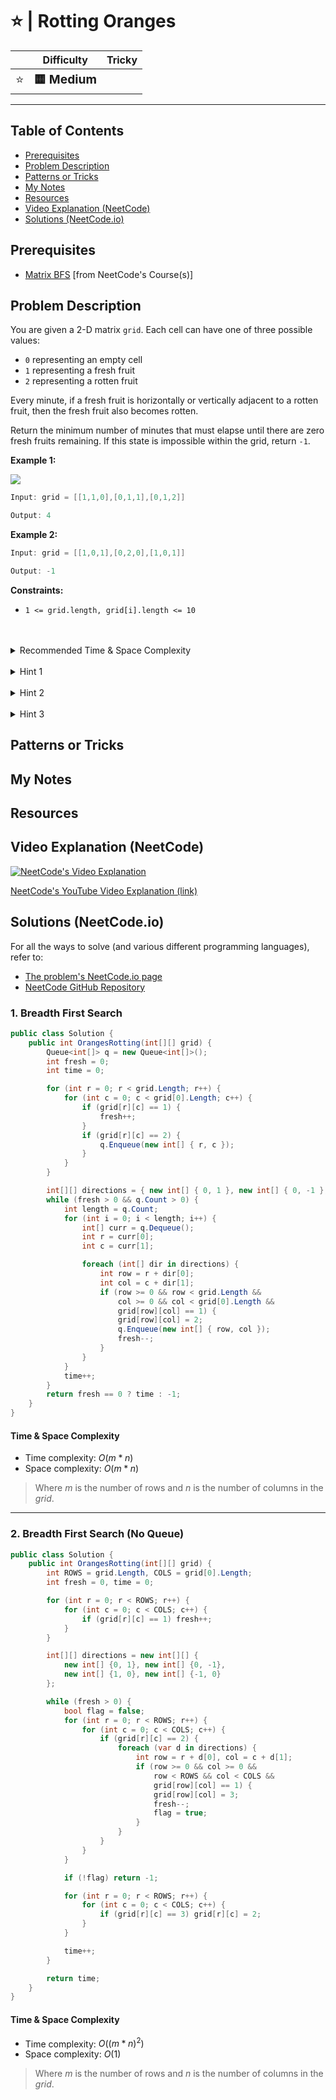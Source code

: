 # ⭐ | Rotting Oranges

|   | Difficulty | Tricky |
|---|------------|--------|
| <big>⭐<big> | <big>**🟨 Medium**</big> | <big></big> |


---

## Table of Contents

- [Prerequisites](#prerequisites)
- [Problem Description](#problem-description)
- [Patterns or Tricks](#patterns-or-tricks)
- [My Notes](#my-notes)
- [Resources](#resources)
- [Video Explanation (NeetCode)](#video-explanation-neetcode)
- [Solutions (NeetCode.io)](#solutions-neetcodeio)
    


## Prerequisites
- [Matrix BFS](https://neetcode.io/courses/dsa-for-beginners/30) [from NeetCode's Course(s)]


## Problem Description
You are given a 2-D matrix `grid`. Each cell can have one of three possible values:
* `0` representing an empty cell
* `1` representing a fresh fruit
* `2` representing a rotten fruit

Every minute, if a fresh fruit is horizontally or vertically adjacent to a rotten fruit, then the fresh fruit also becomes rotten.

Return the minimum number of minutes that must elapse until there are zero fresh fruits remaining. If this state is impossible within the grid, return `-1`.

**Example 1:**

![](https://imagedelivery.net/CLfkmk9Wzy8_9HRyug4EVA/5daa219c-ae90-4027-41c3-6ea4d9158300/public)

```java
Input: grid = [[1,1,0],[0,1,1],[0,1,2]]

Output: 4
```

**Example 2:**

```java
Input: grid = [[1,0,1],[0,2,0],[1,0,1]]

Output: -1
```

**Constraints:**
* `1 <= grid.length, grid[i].length <= 10`

<br>
<br>
<details class="hint-accordion">  
    <summary>Recommended Time & Space Complexity</summary>
    <p>
    You should aim for a solution with <code>O(m * n)</code> time and <code>O(m * n)</code> space, where <code>m</code> is the number of rows and <code>n</code> is the number of columns in the given grid.
    </p>
</details>

<br>
<details class="hint-accordion">  
    <summary>Hint 1</summary>
    <p>
    The DFS algorithm is not suitable for this problem because it explores nodes deeply rather than level by level. In this scenario, we need to determine which oranges rot at each second, which naturally fits a level-by-level traversal. Can you think of an algorithm designed for such a traversal?
    </p>
</details>

<br>
<details class="hint-accordion">  
    <summary>Hint 2</summary>
    <p>
    We can use the Breadth First Search (BFS) algorithm. At each second, we rot the oranges that are adjacent to the rotten ones. So, we store the rotten oranges in a queue and process them in one go. The time at which a fresh orange gets rotten is the level at which it is visited. How would you implement it?
    </p>
</details>

<br>
<details class="hint-accordion">  
    <summary>Hint 3</summary>
    <p>
    We traverse the grid and store the rotten oranges in a queue. We then run a BFS, processing the current level of rotten oranges and visiting the adjacent cells of each rotten orange. We only insert the adjacent cell into the queue if it contains a fresh orange. This process continues until the queue is empty. The level at which the BFS stops is the answer. However, we also need to check whether all oranges have rotted by traversing the grid. If any fresh orange is found, we return <code>-1</code>; otherwise, we return the level.
    </p>
</details>

## Patterns or Tricks
<!-- This section is for any patterns or tricks noticed/spotted when solving the question which we can use as an indication of using the same approach(es) used here when facing another problems somewhat like this. -->

## My Notes


## Resources


## Video Explanation (NeetCode)
[![NeetCode's Video Explanation](https://img.youtube.com/vi/y704fEOx0s0/0.jpg)](https://www.youtube.com/watch?v=y704fEOx0s0)

[NeetCode's YouTube Video Explanation (link)](https://www.youtube.com/watch?v=y704fEOx0s0)


## Solutions (NeetCode.io)
For all the ways to solve (and various different programming languages), refer to:
- [The problem's NeetCode.io page](https://neetcode.io/problems/rotting-fruit)
- [NeetCode GitHub Repository](https://github.com/neetcode-gh/leetcode)

### 1. Breadth First Search






```csharp
public class Solution {
    public int OrangesRotting(int[][] grid) {
        Queue<int[]> q = new Queue<int[]>();
        int fresh = 0;
        int time = 0;

        for (int r = 0; r < grid.Length; r++) {
            for (int c = 0; c < grid[0].Length; c++) {
                if (grid[r][c] == 1) {
                    fresh++;
                }
                if (grid[r][c] == 2) {
                    q.Enqueue(new int[] { r, c });
                }
            }
        }

        int[][] directions = { new int[] { 0, 1 }, new int[] { 0, -1 }, new int[] { 1, 0 }, new int[] { -1, 0 } };
        while (fresh > 0 && q.Count > 0) {
            int length = q.Count;
            for (int i = 0; i < length; i++) {
                int[] curr = q.Dequeue();
                int r = curr[0];
                int c = curr[1];

                foreach (int[] dir in directions) {
                    int row = r + dir[0];
                    int col = c + dir[1];
                    if (row >= 0 && row < grid.Length && 
                        col >= 0 && col < grid[0].Length &&
                        grid[row][col] == 1) {
                        grid[row][col] = 2;
                        q.Enqueue(new int[] { row, col });
                        fresh--;
                    }
                }
            }
            time++;
        }
        return fresh == 0 ? time : -1;
    }
}
```




#### Time & Space Complexity

* Time complexity: $O(m * n)$
* Space complexity: $O(m * n)$

> Where $m$ is the number of rows and $n$ is the number of columns in the $grid$.

---

### 2. Breadth First Search (No Queue) 






```csharp
public class Solution {
    public int OrangesRotting(int[][] grid) {
        int ROWS = grid.Length, COLS = grid[0].Length;
        int fresh = 0, time = 0;

        for (int r = 0; r < ROWS; r++) {
            for (int c = 0; c < COLS; c++) {
                if (grid[r][c] == 1) fresh++;
            }
        }

        int[][] directions = new int[][] {
            new int[] {0, 1}, new int[] {0, -1}, 
            new int[] {1, 0}, new int[] {-1, 0}
        };

        while (fresh > 0) {
            bool flag = false;
            for (int r = 0; r < ROWS; r++) {
                for (int c = 0; c < COLS; c++) {
                    if (grid[r][c] == 2) {
                        foreach (var d in directions) {
                            int row = r + d[0], col = c + d[1];
                            if (row >= 0 && col >= 0 && 
                                row < ROWS && col < COLS && 
                                grid[row][col] == 1) {
                                grid[row][col] = 3;
                                fresh--;
                                flag = true;
                            }
                        }
                    }
                }
            }

            if (!flag) return -1;

            for (int r = 0; r < ROWS; r++) {
                for (int c = 0; c < COLS; c++) {
                    if (grid[r][c] == 3) grid[r][c] = 2;
                }
            }

            time++;
        }

        return time;
    }
}
```




#### Time & Space Complexity

* Time complexity: $O((m * n) ^ 2)$
* Space complexity: $O(1)$

> Where $m$ is the number of rows and $n$ is the number of columns in the $grid$.
